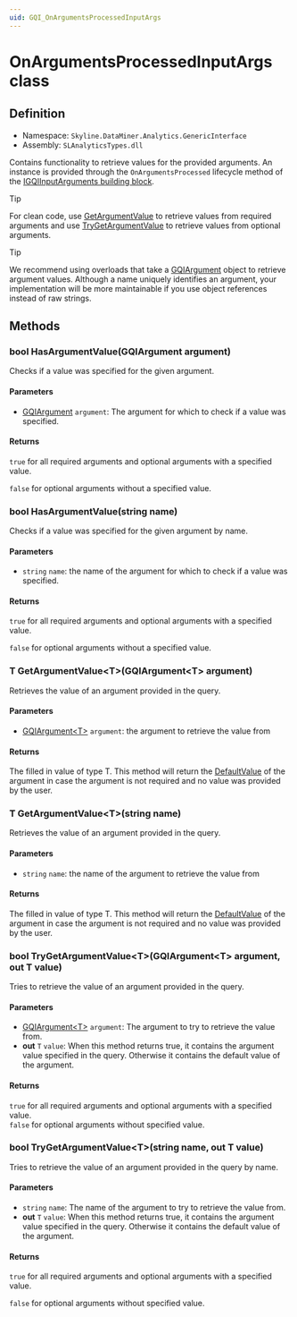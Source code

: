```yaml
---
uid: GQI_OnArgumentsProcessedInputArgs
---
```


# OnArgumentsProcessedInputArgs class

## Definition

- Namespace: `Skyline.DataMiner.Analytics.GenericInterface`
- Assembly: `SLAnalyticsTypes.dll`

Contains functionality to retrieve values for the provided arguments. An instance is provided through the `OnArgumentsProcessed` lifecycle method of the [IGQIInputArguments building block](xref:GQI_IGQIInputArguments).

> [!TIP]
> For clean code, use [GetArgumentValue](#t-getargumentvaluetgqiargumentt-argument) to retrieve values from required arguments and use [TryGetArgumentValue](#bool-trygetargumentvaluetgqiargumentt-argument-out-t-value) to retrieve values from optional arguments.

> [!TIP]
> We recommend using overloads that take a [GQIArgument](xref:GQI_GQIArgument) object to retrieve argument values. Although a name uniquely identifies an argument, your implementation will be more maintainable if you use object references instead of raw strings.

## Methods

### bool HasArgumentValue(GQIArgument argument)

Checks if a value was specified for the given argument.

#### Parameters

- [GQIArgument](xref:GQI_GQIArgument) `argument`: The argument for which to check if a value was specified.

#### Returns

`true` for all required arguments and optional arguments with a specified value.

`false` for optional arguments without a specified value.

### bool HasArgumentValue(string name)

Checks if a value was specified for the given argument by name.

#### Parameters

- `string` `name`: the name of the argument for which to check if a value was specified.

#### Returns

`true` for all required arguments and optional arguments with a specified value.

`false` for optional arguments without a specified value.

### T GetArgumentValue\<T\>(GQIArgument\<T\> argument)

Retrieves the value of an argument provided in the query.

#### Parameters

- [GQIArgument\<T\>](xref:GQI_GQIArgument) `argument`: the argument to retrieve the value from

#### Returns

The filled in value of type T. This method will return the [DefaultValue](xref:GQI_GQIArgument) of the argument in case the argument is not required and no value was provided by the user.

### T GetArgumentValue\<T\>(string name)

Retrieves the value of an argument provided in the query.

#### Parameters

- `string` `name`: the name of the argument to retrieve the value from

#### Returns

The filled in value of type T. This method will return the [DefaultValue](xref:GQI_GQIArgument) of the argument in case the argument is not required and no value was provided by the user.

### bool TryGetArgumentValue\<T\>(GQIArgument\<T\> argument, out T value)

Tries to retrieve the value of an argument provided in the query.

#### Parameters

- [GQIArgument\<T\>](xref:GQI_GQIArgument) `argument`: The argument to try to retrieve the value from.
- **out** `T` `value`: When this method returns true, it contains the argument value specified in the query. Otherwise it contains the default value of the argument.

#### Returns

`true` for all required arguments and optional arguments with a specified value.  
`false` for optional arguments without specified value.

### bool TryGetArgumentValue\<T\>(string name, out T value)

Tries to retrieve the value of an argument provided in the query by name.

#### Parameters

- `string` `name`: The name of the argument to try to retrieve the value from.
- **out** `T` `value`: When this method returns true, it contains the argument value specified in the query. Otherwise it contains the default value of the argument.

#### Returns

`true` for all required arguments and optional arguments with a specified value.

`false` for optional arguments without specified value.
